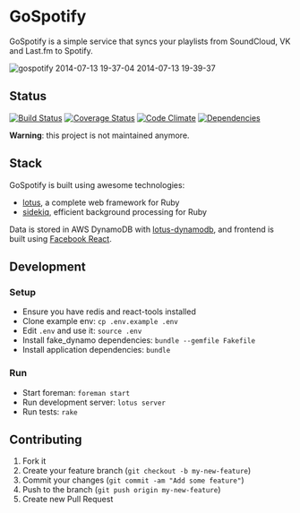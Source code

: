 # GoSpotify

GoSpotify is a simple service that syncs your playlists from SoundCloud, VK and Last.fm to Spotify.

![gospotify 2014-07-13 19-37-04 2014-07-13 19-39-37](https://cloud.githubusercontent.com/assets/944286/3565170/48203002-0aac-11e4-8c1f-b68994c2200c.jpg)

## Status

[![Build Status](https://secure.travis-ci.org/krasnoukhov/gospotify.svg?branch=master)](http://travis-ci.org/krasnoukhov/gospotify?branch=master)
[![Coverage Status](https://img.shields.io/coveralls/krasnoukhov/gospotify.svg)](https://coveralls.io/r/krasnoukhov/gospotify?branch=master)
[![Code Climate](https://img.shields.io/codeclimate/github/krasnoukhov/gospotify.svg)](https://codeclimate.com/github/krasnoukhov/gospotify)
[![Dependencies](https://gemnasium.com/krasnoukhov/gospotify.svg)](https://gemnasium.com/krasnoukhov/gospotify)

**Warning**: this project is not maintained anymore. 

## Stack

GoSpotify is built using awesome technologies:

* [lotus](https://github.com/lotus/lotus), a complete web framework for Ruby
* [sidekiq](https://github.com/mperham/sidekiq), efficient background processing for Ruby

Data is stored in AWS DynamoDB with [lotus-dynamodb](https://github.com/krasnoukhov/lotus-dynamodb),
and frontend is built using [Facebook React](http://facebook.github.io/react/).

## Development

### Setup

* Ensure you have redis and react-tools installed
* Clone example env: ```cp .env.example .env```
* Edit ```.env``` and use it: ```source .env```
* Install fake_dynamo dependencies: ```bundle --gemfile Fakefile```
* Install application dependencies: ```bundle```

### Run

* Start foreman: ```foreman start```
* Run development server: ```lotus server```
* Run tests: ```rake```

## Contributing

1. Fork it
2. Create your feature branch (`git checkout -b my-new-feature`)
3. Commit your changes (`git commit -am "Add some feature"`)
4. Push to the branch (`git push origin my-new-feature`)
5. Create new Pull Request
